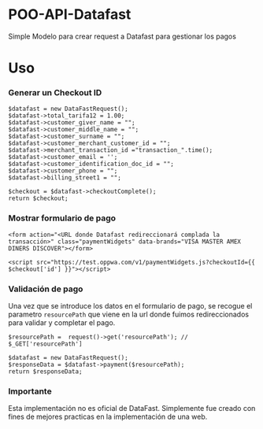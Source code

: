 # POO-API-Datafast
Simple Modelo para crear request a Datafast para gestionar los pagos

# Uso
### Generar un Checkout ID
```
$datafast = new DataFastRequest();
$datafast->total_tarifa12 = 1.00;
$datafast->customer_giver_name = "";
$datafast->customer_middle_name = "";
$datafast->customer_surname = "";
$datafast->customer_merchant_customer_id = "";
$datafast->merchant_transaction_id ="transaction_".time();
$datafast->customer_email = '';
$datafast->customer_identification_doc_id = "";
$datafast->customer_phone = "";
$datafast->billing_street1 = "";

$checkout = $datafast->checkoutComplete();
return $checkout;
```
### Mostrar formulario de pago
```
<form action="<URL donde Datafast redireccionará complada la transacción>" class="paymentWidgets" data-brands="VISA MASTER AMEX DINERS DISCOVER"></form>

<script src="https://test.oppwa.com/v1/paymentWidgets.js?checkoutId={{ $checkout['id'] }}"></script>
```

### Validación de pago
Una vez que se introduce los datos en el formulario de pago, se recogue el parametro ``resourcePath`` que viene en la url donde fuimos redireccionados para validar y completar el pago.

```
$resourcePath =  request()->get('resourcePath'); // $_GET['resourcePath']

$datafast = new DataFastRequest();
$responseData = $datafast->payment($resourcePath);
return $responseData;
````
### Importante

Esta implementación no es oficial de DataFast. Simplemente fue creado con fines de mejores practicas en la implementación de una web. 